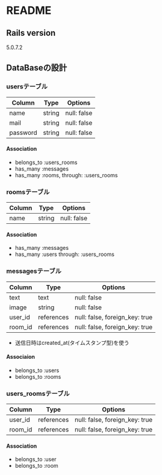 # README

## Rails version
5.0.7.2

## DataBaseの設計

### usersテーブル

|Column|Type|Options|
|------|----|-------|
|name|string|null: false|
|mail|string|null: false|
|password|string|null: false|
#### Association
* belongs_to :users_rooms
* has_many :messages
* has_many :rooms, through: :users_rooms

### roomsテーブル

|Column|Type|Options|
|------|----|-------|
|name|string|null: false|
#### Association
* has_many :messages
* has_many :users through: :users_rooms

### messagesテーブル

|Column|Type|Options|
|------|----|-------|
|text|text|null: false|
|image|string|null: false|
|user_id|references|null: false, foreign_key: true|
|room_id|references|null: false, foreign_key: true|
* 送信日時はcreated_at(タイムスタンプ型)を使う
#### Associaion
* belongs_to :users
* belongs_to :rooms

### users_roomsテーブル

Column|Type|Options|
|------|----|-------|
|user_id|references|null: false, foreign_key: true|
|room_id|references|null: false, foreign_key: true|
#### Association
* belongs_to :user
* belongs_to :room
